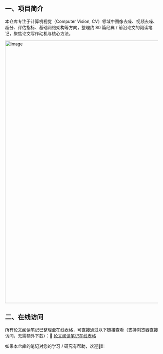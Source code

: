## 一、项目简介
本仓库专注于计算机视觉（Computer Vision, CV）领域中图像去噪、视频去噪、超分、评估指标、基础网络架构等方向，整理约 80 篇经典 / 前沿论文的阅读笔记，聚焦论文写作动机与核心方法。

<img width="2187" height="865" alt="image" src="https://github.com/user-attachments/assets/2525cb9e-ddc2-4f02-9ef1-cf30bdec2ca5" />

## 二、在线访问
所有论文阅读笔记已整理至在线表格，可直接通过以下链接查看（支持浏览器直接访问，无需额外下载）：🔗 [论文阅读笔记在线表格](https://docs.qq.com/sheet/DZVpWSWhEeGNTVlB5?tab=BB08J2)


如果本仓库的笔记对您的学习 / 研究有帮助，欢迎🌟!!!


